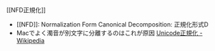 
[[NFD正規化]]
- [[NFD]]: Normalization Form Canonical Decomposition: 正規化形式D
- Macでよく濁音が別文字に分離するのはこれが原因
[Unicode正規化 - Wikipedia](https://ja.wikipedia.org/wiki/Unicode%E6%AD%A3%E8%A6%8F%E5%8C%96)
